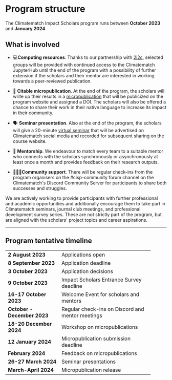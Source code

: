 # Program structure

The Climatematch Impact Scholars program runs between **October 2023** and **January 2024**.

## **What is involved**
- 💻**Computing resources**. Thanks to our partnership with [2i2c](https://2i2c.org/), selected groups will be provided with continued access to the Climatematch JupyterHub until the end of the program with a possibility of further extension if the scholars and their mentor are interested in working towards a peer-reviewed publication. 

- 📝 **Citable micropublication**. At the end of the program, the scholars will write up their results in a [micropublication](../output-guidelines/micropublications.md) that will be publicized on the program website and assigned a DOI. The scholars will also be offered a chance to share their work in their native language to increase its impact in their community.

- 🗣️ **Seminar presentation**. Also at the end of the program, the scholars will give a 20-minute [virtual seminar](../output-guidelines/seminar_presentations.md) that will be advertised on Climatematch social media and recorded for subsequent sharing on the course website.

- 🦉 **Mentorship**. We endeavour to match every team to a suitable mentor who connects with the scholars synchronously or asynchronously at least once a month and provides feedback on their research outputs. 

- 🧑‍🤝‍🧑**Community support**. There will be regular check-ins from the program organisers on the #cisp-community forum channel on the Climatematch's Discord Community Server for participants to share both successes and struggles.

We are actively working to provide participants with further professional and academic opportunities and additionally encourage them to take part in Climatematch seminars, journal club meetings, and professional development survey series. These are not strictly part of the program, but are aligned with the scholars' project topics and career aspirations.

---
## **Program tentative timeline**
<table style="width:90%">
<tr>
    <td><b>2 August 2023</b></td>
    <td>Applications open</td>
</tr>
<tr>
    <td><b>8 September 2023</b></td>
    <td>Application deadline</td>
</tr>
<tr>
    <td><b>3 October 2023</b></td>
    <td>Application decisions</td>
</tr>
<tr>
    <td><b>9 October 2023</b></td>
    <td>Impact Scholars Entrance Survey deadline</td>
</tr>
<tr>
    <td><b>16-17 October 2023</b></td>
    <td>Welcome Event for scholars and mentors</td>
</tr>
<tr>
    <td><b>October - December 2023</b></td>
    <td>Regular check-ins on Discord and mentor meetings</td>
</tr>
<tr>
    <td><b>18-20 December 2024</b></td>
    <td>Workshop on micropublications</td>
</tr>
<tr>
    <td><b>12 January 2024</b></td>
    <td>Micropublication submission deadline</td>
</tr>
<tr>
    <td><b>February 2024</b></td>
    <td>Feedback on micropublications</td>
</tr>
<tr>
    <td><b>26-27 March 2024</b></td>
    <td>Seminar presentations</td>
</tr>
<tr>
    <td><b>March-April 2024</b></td>
    <td>Micropublication release</td>
</tr>
</table>
